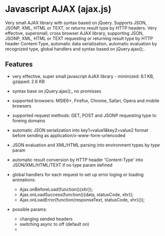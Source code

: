 # Javascript AJAX (ajax.js)
Very small AJAX library with syntax based on jQuery. Supports JSON, JSONP, XML, HTML or TEXT, or returns result type by HTTP headers.
Very effective, supersmall, cross browser AJAX library, supporting JSON, JSONP, XML, HTML or TEXT requesting or returning result type by HTTP header Content-Type, automatic data serialization, automatic evaluation by recognized type, global handlers and syntax based on jQuery.ajax();.

## Features
- very effective, super small javascript AJAX library - minimized: 6.1 KB, gzipped: 2.6 KB
- syntax base on jQuery.ajax();, no promisses
- supported browsers: MSIE6+, Firefox, Chrome, Safari, Opera and mobile browsers
- supported request methods: GET, POST and JSONP requesting type to foreing domains
- automatic JSON serialization into key1=value1&key2=value2 format before sending as application/x-www-form-urlencoded
- JSON evaluation and XML/HTML parsing into environment types by type param
- automatic result conversion by HTTP header 'Content-Type' into JSON/XML/HTML/TEXT if no type param defined
- global handlers for each request to set up error loging or loading animations:
  - Ajax.onBeforeLoad(function(){xhr});
  - Ajax.onLoadSuccess(function(){data, statusCode, xhr});
  - Ajax.onLoadError(function(responseText, statusCode, xhr){});

- possible params:
  - changing sended headers
  - switching async to off (default on)
  - 

```




```
